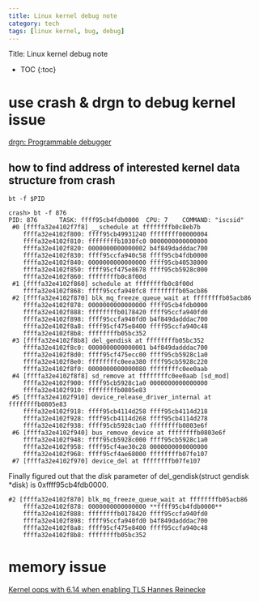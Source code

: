 ```yaml
---
title: Linux kernel debug note
category: tech
tags: [linux kernel, bug, debug]
---
```


Title: Linux kernel debug note

* TOC
{:toc}


# use crash & drgn to debug kernel issue

[drgn: Programmable debugger](https://github.com/osandov/drgn)

## how to find address of interested kernel data structure from crash

```
bt -f $PID
```

```
crash> bt -f 876
PID: 876      TASK: ffff95cb4fdb0000  CPU: 7    COMMAND: "iscsid"
 #0 [ffffa32e4102f7f8] __schedule at ffffffffb0c8eb7b
    ffffa32e4102f800: ffff95cb49931240 ffffffff00000004
    ffffa32e4102f810: ffffffffb1030fc0 0000000000000000
    ffffa32e4102f820: 0000000000000002 b4f849dadddac700
    ffffa32e4102f830: ffff95ccfa940c58 ffff95cb4fdb0000
    ffffa32e4102f840: 0000000000000000 ffff95cb40538000
    ffffa32e4102f850: ffff95cf475e8678 ffff95cb5928c000
    ffffa32e4102f860: ffffffffb0c8f00d
 #1 [ffffa32e4102f860] schedule at ffffffffb0c8f00d
    ffffa32e4102f868: ffff95ccfa940fc8 ffffffffb05acb86
 #2 [ffffa32e4102f870] blk_mq_freeze_queue_wait at ffffffffb05acb86
    ffffa32e4102f878: 0000000000000000 ffff95cb4fdb0000
    ffffa32e4102f888: ffffffffb0178420 ffff95ccfa940fd0
    ffffa32e4102f898: ffff95ccfa940fd0 b4f849dadddac700
    ffffa32e4102f8a8: ffff95cf475e8400 ffff95ccfa940c48
    ffffa32e4102f8b8: ffffffffb05bc352
 #3 [ffffa32e4102f8b8] del_gendisk at ffffffffb05bc352
    ffffa32e4102f8c0: 0000000000000001 b4f849dadddac700
    ffffa32e4102f8d0: ffff95cf475ecc00 ffff95cb5928c1a0
    ffffa32e4102f8e0: ffffffffc0eea380 ffff95cb5928c220
    ffffa32e4102f8f0: 0000000000000080 ffffffffc0ee0aab
 #4 [ffffa32e4102f8f8] sd_remove at ffffffffc0ee0aab [sd_mod]
    ffffa32e4102f900: ffff95cb5928c1a0 0000000000000000
    ffffa32e4102f910: ffffffffb0805e83
 #5 [ffffa32e4102f910] device_release_driver_internal at ffffffffb0805e83
    ffffa32e4102f918: ffff95cb4114d258 ffff95cb4114d218
    ffffa32e4102f928: ffff95cb4114d268 ffff95cb4114d278
    ffffa32e4102f938: ffff95cb5928c1a0 ffffffffb0803e6f
 #6 [ffffa32e4102f940] bus_remove_device at ffffffffb0803e6f
    ffffa32e4102f948: ffff95cb5928c000 ffff95cb5928c1a0
    ffffa32e4102f958: ffff95cf4ae30c28 0000000000000000
    ffffa32e4102f968: ffff95cf4ae68000 ffffffffb07fe107
 #7 [ffffa32e4102f970] device_del at ffffffffb07fe107
```

Finally figured out that the *disk* parameter of del_gendisk(struct gendisk *disk)
is 0xffff95cb4fdb0000.

```
#2 [ffffa32e4102f870] blk_mq_freeze_queue_wait at ffffffffb05acb86
    ffffa32e4102f878: 0000000000000000 **ffff95cb4fdb0000**
    ffffa32e4102f888: ffffffffb0178420 ffff95ccfa940fd0
    ffffa32e4102f898: ffff95ccfa940fd0 b4f849dadddac700
    ffffa32e4102f8a8: ffff95cf475e8400 ffff95ccfa940c48
    ffffa32e4102f8b8: ffffffffb05bc352
```

# memory issue

[Kernel oops with 6.14 when enabling TLS Hannes Reinecke](https://lore.kernel.org/linux-block/08c29e4b-2f71-4b6d-8046-27e407214d8c@suse.com/)




